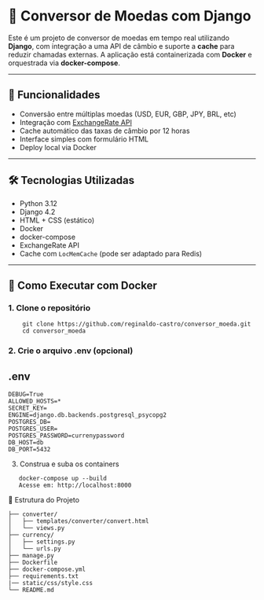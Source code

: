 # 💱 Conversor de Moedas com Django

Este é um projeto de conversor de moedas em tempo real utilizando **Django**, com integração a uma API de câmbio e suporte a **cache** para reduzir chamadas externas. A aplicação está containerizada com **Docker** e orquestrada via **docker-compose**.

---

## 🚀 Funcionalidades

- Conversão entre múltiplas moedas (USD, EUR, GBP, JPY, BRL, etc)
- Integração com [ExchangeRate API](https://www.exchangerate-api.com/)
- Cache automático das taxas de câmbio por 12 horas
- Interface simples com formulário HTML
- Deploy local via Docker

---

## 🛠 Tecnologias Utilizadas

- Python 3.12
- Django 4.2
- HTML + CSS (estático)
- Docker
- docker-compose
- ExchangeRate API
- Cache com `LocMemCache` (pode ser adaptado para Redis)

---

## 🐳 Como Executar com Docker

### 1. Clone o repositório

```
    git clone https://github.com/reginaldo-castro/conversor_moeda.git
    cd conversor_moeda
```

### 2. Crie o arquivo .env (opcional)
## .env
``` 
DEBUG=True
ALLOWED_HOSTS=*
SECRET_KEY=
ENGINE=django.db.backends.postgresql_psycopg2
POSTGRES_DB=
POSTGRES_USER=
POSTGRES_PASSWORD=currenypassword
DB_HOST=db
DB_PORT=5432
```
3. Construa e suba os containers
 ```
    docker-compose up --build
    Acesse em: http://localhost:8000
```

📂 Estrutura do Projeto
    
    ├── converter/
    │   ├── templates/converter/convert.html
    │   └── views.py
    ├── currency/
    │   ├── settings.py
    │   └── urls.py
    ├── manage.py
    ├── Dockerfile
    ├── docker-compose.yml
    ├── requirements.txt
    |── static/css/style.css
    └── README.md

